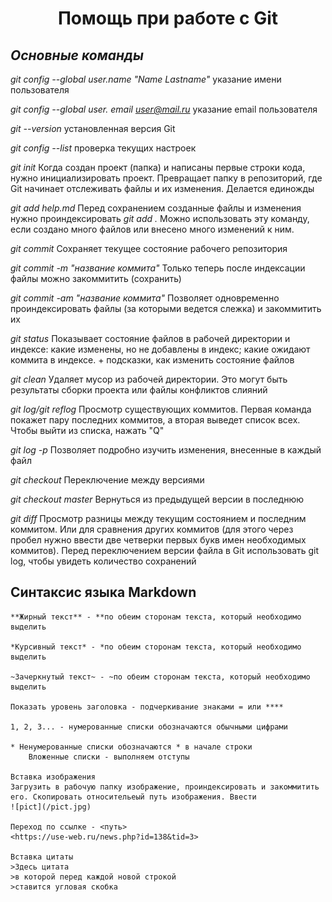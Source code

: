 # <p style="text-align: center;">**Помощь при работе с Git**</p>

## *Основные команды*      

*git config --global user.name "Name Lastname"*
указание имени пользователя

*git config --global user. email user@mail.ru*
указание email пользователя

*git --version*
установленная версия Git

*git config --list*
проверка текущих настроек

*git init*
Когда создан проект (папка) и написаны первые строки кода, нужно инициализировать проект. Превращает папку в репозиторий, где Git  начинает отслеживать файлы и их изменения. Делается единожды

*git add help.md*
Перед сохранением созданные файлы и изменения нужно проиндексировать
*git add .* 
Можно использовать эту команду, если создано много файлов или внесено много изменений к ним.

*git commit*
Сохраняет текущее состояние рабочего репозитория

*git commit -m "название коммита"*
Только теперь после индексации файлы можно закоммитить (сохранить)

*git commit -am "название коммита"*
Позволяет одновременно проиндексировать файлы (за которыми ведется слежка) и закоммитить их

*git status*
Показывает состояние файлов в рабочей директории и индексе: какие изменены, но не добавлены в индекс; какие ожидают коммита в индексе. + подсказки, как изменить состояние файлов

*git clean*
Удаляет мусор из рабочей директории. Это могут быть результаты сборки проекта или файлы конфликтов слияний

*git log/git reflog*
Просмотр существующих коммитов. Первая команда покажет пару последних коммитов, а вторая выведет список всех. Чтобы выйти из списка, нажать "Q"

*git log -p*
Позволяет подробно изучить изменения, внесенные в каждый файл

*git checkout*
Переключение между версиями

*git checkout master*
Вернуться из предыдущей версии в последнюю

*git diff*
Просмотр разницы между текущим состоянием и последним коммитом. Или для сравнения других коммитов (для этого через пробел нужно ввести две четверки первых букв имен необходимых коммитов). Перед переключением версии файла в Git использовать git log, чтобы увидеть количество сохранений

## **Синтаксис языка Markdown**

    **Жирный текст** - **по обеим сторонам текста, который необходимо выделить

    *Курсивный текст* - *по обеим сторонам текста, который необходимо выделить

    ~Зачеркнутый текст~ - ~по обеим сторонам текста, который необходимо выделить

    Показать уровень заголовка - подчеркивание знаками = или ****

    1, 2, 3... - нумерованные списки обозначаются обычными цифрами

    * Ненумерованные списки обозначаются * в начале строки
        Вложенные списки - выполняем отступы
    
    Вставка изображения
    Загрузить в рабочую папку изображение, проиндексировать и закоммитить его. Скопировать относительеый путь изображения. Ввести 
    ![pict](/pict.jpg)

    Переход по ссылке - <путь> 
    <https://use-web.ru/news.php?id=138&tid=3>

    Вставка цитаты 
    >Здесь цитата
    >в которой перед каждой новой строкой
    >ставится угловая скобка
